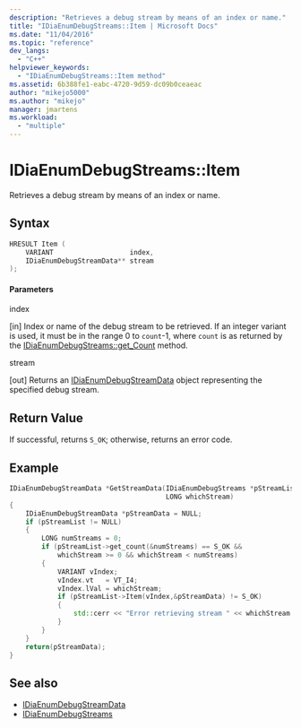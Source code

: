 ```yaml
---
description: "Retrieves a debug stream by means of an index or name."
title: "IDiaEnumDebugStreams::Item | Microsoft Docs"
ms.date: "11/04/2016"
ms.topic: "reference"
dev_langs:
  - "C++"
helpviewer_keywords:
  - "IDiaEnumDebugStreams::Item method"
ms.assetid: 6b388fe1-eabc-4720-9d59-dc09b0ceaeac
author: "mikejo5000"
ms.author: "mikejo"
manager: jmartens
ms.workload:
  - "multiple"
---
```

# IDiaEnumDebugStreams::Item
Retrieves a debug stream by means of an index or name.

## Syntax

```C++
HRESULT Item (
    VARIANT                   index,
    IDiaEnumDebugStreamData** stream
);
```

#### Parameters
index

[in] Index or name of the debug stream to be retrieved. If an integer variant is used, it must be in the range 0 to `count`-1, where `count` is as returned by the [IDiaEnumDebugStreams::get_Count](../../debugger/debug-interface-access/idiaenumdebugstreams-get-count.md) method.

stream

[out] Returns an [IDiaEnumDebugStreamData](../../debugger/debug-interface-access/idiaenumdebugstreamdata.md) object representing the specified debug stream.

## Return Value
If successful, returns `S_OK`; otherwise, returns an error code.

## Example

```C++
IDiaEnumDebugStreamData *GetStreamData(IDiaEnumDebugStreams *pStreamList,
                                       LONG whichStream)
{
    IDiaEnumDebugStreamData *pStreamData = NULL;
    if (pStreamList != NULL)
    {
        LONG numStreams = 0;
        if (pStreamList->get_count(&numStreams) == S_OK &&
            whichStream >= 0 && whichStream < numStreams)
        {
            VARIANT vIndex;
            vIndex.vt   = VT_I4;
            vIndex.lVal = whichStream;
            if (pStreamList->Item(vIndex,&pStreamData) != S_OK)
            {
                std::cerr << "Error retrieving stream " << whichStream << std::endl;
            }
        }
    }
    return(pStreamData);
}
```

## See also
- [IDiaEnumDebugStreamData](../../debugger/debug-interface-access/idiaenumdebugstreamdata.md)
- [IDiaEnumDebugStreams](../../debugger/debug-interface-access/idiaenumdebugstreams.md)
